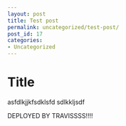 ```yaml
---
layout: post
title: Test post
permalink: uncategorized/test-post/
post_id: 17
categories: 
- Uncategorized
---
```

# Title
asfdlkjjkfsdklsfd
sdlkkljsdf

DEPLOYED BY TRAVISSSS!!!!
